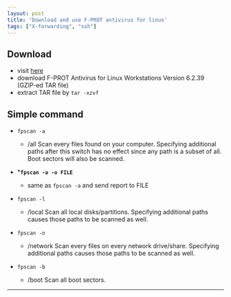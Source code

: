 ```yaml
---
layout: post
title: 'Download and use F-PROT antivirus for linux'
tags: ["X-forwarding", "ssh"]
---
```


## Download 

- visit [here](http://www.f-prot.com/download/home_user/download_fplinux.html)
- download F-PROT Antivirus for Linux Workstations Version 6.2.39 (GZIP-ed TAR file)
- extract TAR file by `tar -xzvf`

## Simple command
- `fpscan -a`
  - /all	Scan every files found on your computer. 
  Specifying additional paths after this switch has no effect since any path is a subset of all. 
  Boot sectors will also be scanned.
  
- ***`fpscan -a -o FILE`**
  - same as `fpscan -a` and send report to FILE

- `fpscan -l`
  - /local	Scan all local disks/partitions. 
  Specifying additional paths causes those paths to be scanned as well.

- `fpscan -n`
   - /network	Scan every files on every network drive/share. 
   Specifying additional paths causes those paths to be scanned as well.

- `fpscan -b`
  - /boot	Scan all boot sectors.
 
---
